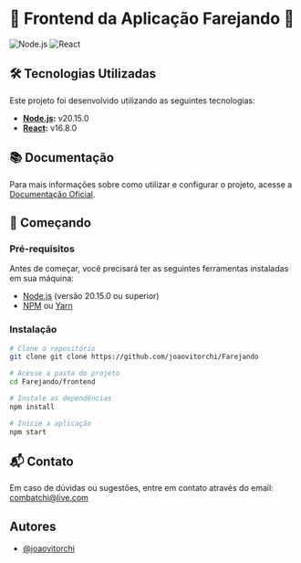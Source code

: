 # 🌟 Frontend da Aplicação Farejando 🌟

![Node.js](https://img.shields.io/badge/Node.js-20.15.0-339933?style=for-the-badge&logo=node.js)
![React](https://img.shields.io/badge/React-16.8.0-61DAFB?style=for-the-badge&logo=react)


## 🛠️ Tecnologias Utilizadas

Este projeto foi desenvolvido utilizando as seguintes tecnologias:

- **[Node.js](https://nodejs.org/download/release/v20.15.0/):** v20.15.0
- **[React](https://react.dev):** v16.8.0


## 📚 Documentação

Para mais informações sobre como utilizar e configurar o projeto, acesse a [Documentação Oficial](https://www.creative-tim.com/learning-lab/react/overview/material-dashboard/).


## 🚀 Começando

### Pré-requisitos

Antes de começar, você precisará ter as seguintes ferramentas instaladas em sua máquina:

- [Node.js]([https://nodejs.org/download/release/v20.15.0/](https://nodejs.org/docs/latest/api/)) (versão 20.15.0 ou superior)
- [NPM](https://www.npmjs.com/get-npm) ou [Yarn](https://yarnpkg.com/getting-started/install)

### Instalação

```bash
# Clone o repositório
git clone git clone https://github.com/joaovitorchi/Farejando
```

```bash
# Acesse a pasta do projeto
cd Farejando/frontend
```

```bash
# Instale as dependências
npm install
```

```bash
# Inicie a aplicação
npm start
```

## 📬 Contato

Em caso de dúvidas ou sugestões, entre em contato através do email: combatchi@live.com


## Autores

- [@joaovitorchi](https://github.com/joaovitorchi)